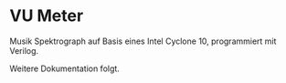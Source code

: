 # VU Meter

Musik Spektrograph auf Basis eines Intel Cyclone 10, programmiert mit Verilog.

Weitere Dokumentation folgt.